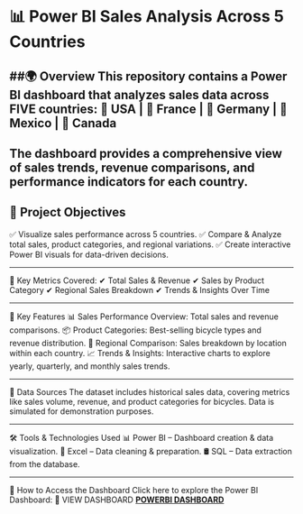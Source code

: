 # 📊 Power BI Sales Analysis Across 5 Countries

##🌍 Overview
This repository contains a Power BI dashboard that analyzes sales data across FIVE countries:
📍 USA | 📍 France | 📍 Germany | 📍 Mexico | 📍 Canada
---
The dashboard provides a comprehensive view of sales trends, revenue comparisons, and performance indicators for each country.
---

## 🎯 Project Objectives
✅ Visualize sales performance across 5 countries.
✅ Compare & Analyze total sales, product categories, and regional variations.
✅ Create interactive Power BI visuals for data-driven decisions.

---

🔹 Key Metrics Covered:
✔ Total Sales & Revenue
✔ Sales by Product Category
✔ Regional Sales Breakdown
✔ Trends & Insights Over Time

---

🚀 Key Features
📊 Sales Performance Overview: Total sales and revenue comparisons.
📦 Product Categories: Best-selling bicycle types and revenue distribution.
📍 Regional Comparison: Sales breakdown by location within each country.
📈 Trends & Insights: Interactive charts to explore yearly, quarterly, and monthly sales trends.

---

🔗 Data Sources
The dataset includes historical sales data, covering metrics like sales volume, revenue, and product categories for bicycles.
Data is simulated for demonstration purposes.

---

🛠 Tools & Technologies Used
📊 Power BI – Dashboard creation & data visualization.
📑 Excel – Data cleaning & preparation.
🛢 SQL – Data extraction from the database.

---
📌 How to Access the Dashboard
Click here to explore the Power BI Dashboard:
🔗 VIEW DASHBOARD **[POWERBI DASHBOARD](https://app.powerbi.com/links/rcD0BHTwBC?ctid=73398a8a-1bd5-47d0-a76c-cc59d4343b72&pbi_source=linkShare&bookmarkGuid=e472434d-9c48-4b17-8759-5cfe628aca3f)** 
